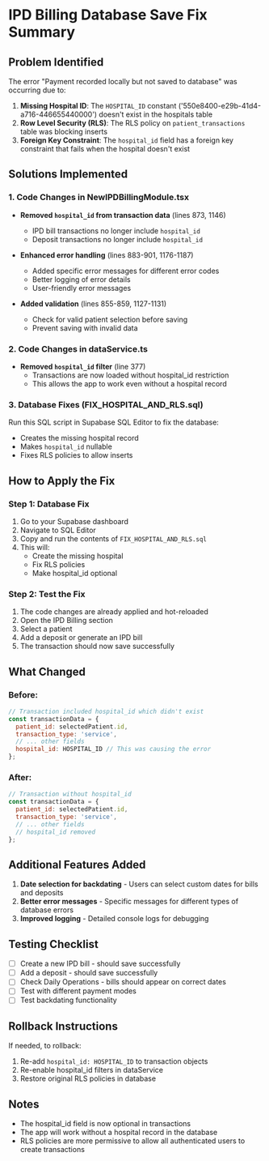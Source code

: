 # IPD Billing Database Save Fix Summary

## Problem Identified
The error "Payment recorded locally but not saved to database" was occurring due to:

1. **Missing Hospital ID**: The `HOSPITAL_ID` constant ('550e8400-e29b-41d4-a716-446655440000') doesn't exist in the hospitals table
2. **Row Level Security (RLS)**: The RLS policy on `patient_transactions` table was blocking inserts
3. **Foreign Key Constraint**: The `hospital_id` field has a foreign key constraint that fails when the hospital doesn't exist

## Solutions Implemented

### 1. Code Changes in NewIPDBillingModule.tsx
- **Removed `hospital_id` from transaction data** (lines 873, 1146)
  - IPD bill transactions no longer include `hospital_id`
  - Deposit transactions no longer include `hospital_id`
  
- **Enhanced error handling** (lines 883-901, 1176-1187)
  - Added specific error messages for different error codes
  - Better logging of error details
  - User-friendly error messages

- **Added validation** (lines 855-859, 1127-1131)
  - Check for valid patient selection before saving
  - Prevent saving with invalid data

### 2. Code Changes in dataService.ts
- **Removed `hospital_id` filter** (line 377)
  - Transactions are now loaded without hospital_id restriction
  - This allows the app to work even without a hospital record

### 3. Database Fixes (FIX_HOSPITAL_AND_RLS.sql)
Run this SQL script in Supabase SQL Editor to fix the database:
- Creates the missing hospital record
- Makes `hospital_id` nullable
- Fixes RLS policies to allow inserts

## How to Apply the Fix

### Step 1: Database Fix
1. Go to your Supabase dashboard
2. Navigate to SQL Editor
3. Copy and run the contents of `FIX_HOSPITAL_AND_RLS.sql`
4. This will:
   - Create the missing hospital
   - Fix RLS policies
   - Make hospital_id optional

### Step 2: Test the Fix
1. The code changes are already applied and hot-reloaded
2. Open the IPD Billing section
3. Select a patient
4. Add a deposit or generate an IPD bill
5. The transaction should now save successfully

## What Changed

### Before:
```javascript
// Transaction included hospital_id which didn't exist
const transactionData = {
  patient_id: selectedPatient.id,
  transaction_type: 'service',
  // ... other fields
  hospital_id: HOSPITAL_ID // This was causing the error
};
```

### After:
```javascript
// Transaction without hospital_id
const transactionData = {
  patient_id: selectedPatient.id,
  transaction_type: 'service',
  // ... other fields
  // hospital_id removed
};
```

## Additional Features Added
1. **Date selection for backdating** - Users can select custom dates for bills and deposits
2. **Better error messages** - Specific messages for different types of database errors
3. **Improved logging** - Detailed console logs for debugging

## Testing Checklist
- [ ] Create a new IPD bill - should save successfully
- [ ] Add a deposit - should save successfully
- [ ] Check Daily Operations - bills should appear on correct dates
- [ ] Test with different payment modes
- [ ] Test backdating functionality

## Rollback Instructions
If needed, to rollback:
1. Re-add `hospital_id: HOSPITAL_ID` to transaction objects
2. Re-enable hospital_id filters in dataService
3. Restore original RLS policies in database

## Notes
- The hospital_id field is now optional in transactions
- The app will work without a hospital record in the database
- RLS policies are more permissive to allow all authenticated users to create transactions